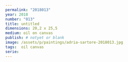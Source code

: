 ```yaml
---
permalink: "2018013"
year: 2018
number: "013"
title: untitled
dimensions: 20,2 x 25,5
medium: oil on canvas
publish: # notyet or blank
image: /assets/p/paintings/adria-sartore-2018013.jpg
tags:  oil canvas
serie:
---
```

